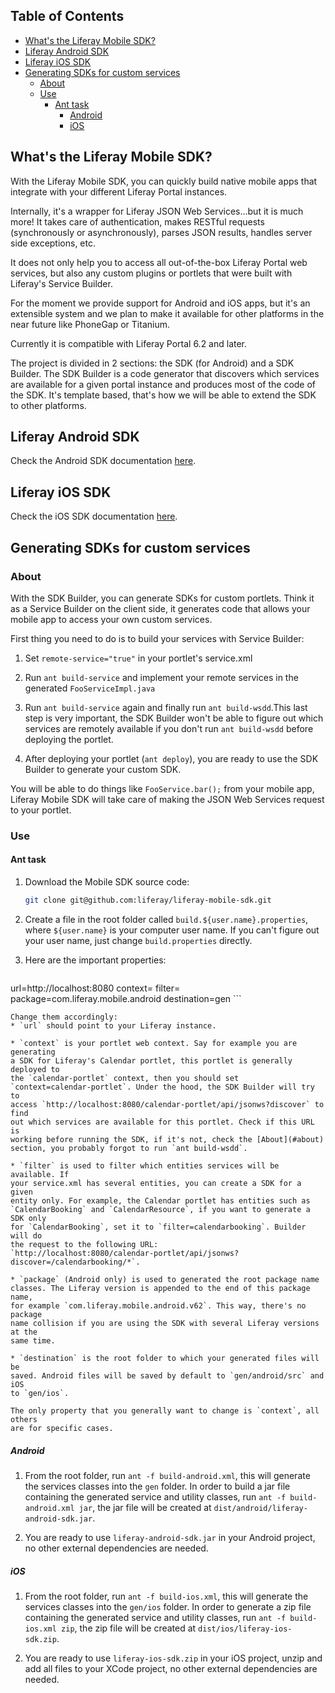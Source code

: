 ## Table of Contents

* [What's the Liferay Mobile SDK?](#whats-the-liferay-mobile-sdk)
* [Liferay Android SDK](android/README.md)
* [Liferay iOS SDK](ios/README.md)
* [Generating SDKs for custom services](#generating-sdks-for-custom-services)
	* [About](#about)
	* [Use](#use)
		* [Ant task](#ant-task)
			* [Android](#android)
			* [iOS](#ios)


## What's the Liferay Mobile SDK?

With the Liferay Mobile SDK, you can quickly build native mobile apps that
integrate with your different Liferay Portal instances.

Internally, it's a wrapper for Liferay JSON Web Services...but it is much more!
It takes care of authentication, makes RESTful requests (synchronously or
asynchronously), parses JSON results, handles server side exceptions, etc.

It does not only help you to access all out-of-the-box Liferay Portal web
services, but also any custom plugins or portlets that were built with Liferay's
Service Builder.

For the moment we provide support for Android and iOS apps, but it's an
extensible system and we plan to make it available for other platforms in the
near future like PhoneGap or Titanium.

Currently it is compatible with Liferay Portal 6.2 and later. 

The project is divided in 2 sections: the SDK (for Android) and a SDK Builder.
The SDK Builder is a code generator that discovers which services are available
for a given portal instance and produces most of the code of the SDK. It's
template based, that's how we will be able to extend the SDK to other platforms.

## Liferay Android SDK

Check the Android SDK documentation [here](android/README.md).

## Liferay iOS SDK

Check the iOS SDK documentation [here](ios/README.md).

## Generating SDKs for custom services

### About

With the SDK Builder, you can generate SDKs for custom portlets. Think it as a
Service Builder on the client side, it generates code that allows your mobile
app to access your own custom services.

First thing you need to do is to build your services with Service Builder:

1. Set `remote-service="true"` in your portlet's service.xml

2. Run `ant build-service` and implement your remote services in the generated
`FooServiceImpl.java` 

3. Run `ant build-service` again and finally run `ant build-wsdd`.This last step
is very important, the SDK Builder won't be able to figure out which services
are remotely available if you don't run `ant build-wsdd` before deploying the
portlet.

4. After deploying your portlet (`ant deploy`), you are ready to use the SDK
Builder to generate your custom SDK.

You will be able to do things like `FooService.bar();` from your mobile app,
Liferay Mobile SDK will take care of making the JSON Web Services request to
your portlet.

### Use

#### Ant task

1. Download the Mobile SDK source code:

	```sh
	git clone git@github.com:liferay/liferay-mobile-sdk.git
	```

2. Create a file in the root folder called `build.${user.name}.properties`,
where `${user.name}` is your computer user name. If you can't figure out your
user name, just change `build.properties` directly.

3. Here are the important properties:

	```
url=http://localhost:8080
context=
filter=
package=com.liferay.mobile.android
destination=gen
	```

	Change them accordingly:
	* `url` should point to your Liferay instance.

	* `context` is your portlet web context. Say for example you are generating
	a SDK for Liferay's Calendar portlet, this portlet is generally deployed to
	the `calendar-portlet` context, then you should set
	`context=calendar-portlet`. Under the hood, the SDK Builder will try to
	access `http://localhost:8080/calendar-portlet/api/jsonws?discover` to find
	out which services are available for this portlet. Check if this URL is
	working before running the SDK, if it's not, check the [About](#about)
	section, you probably forgot to run `ant build-wsdd`.

	* `filter` is used to filter which entities services will be available. If
	your service.xml has several entities, you can create a SDK for a given
	entity only. For example, the Calendar portlet has entities such as
	`CalendarBooking` and `CalendarResource`, if you want to generate a SDK only
	for `CalendarBooking`, set it to `filter=calendarbooking`. Builder will do
	the request to the following URL:
	`http://localhost:8080/calendar-portlet/api/jsonws?discover=/calendarbooking/*`.

	* `package` (Android only) is used to generated the root package name
	classes. The Liferay version is appended to the end of this package name,
	for example `com.liferay.mobile.android.v62`. This way, there's no package
	name collision if you are using the SDK with several Liferay versions at the
	same time.

	* `destination` is the root folder to which your generated files will be
	saved. Android files will be saved by default to `gen/android/src` and iOS
	to `gen/ios`.
	
	The only property that you generally want to change is `context`, all others
	are for specific cases.

##### Android

1. From the root folder, run `ant -f build-android.xml`, this will generate the
services classes into the `gen` folder. In order to build a jar file containing
the generated service and utility classes, run `ant -f build-android.xml jar`,
the jar file will be created at `dist/android/liferay-android-sdk.jar`.

2. You are ready to use `liferay-android-sdk.jar` in your Android project, no
other external dependencies are needed.

##### iOS

1. From the root folder, run `ant -f build-ios.xml`, this will generate the
services classes into the `gen/ios` folder. In order to generate a zip file
containing the generated service and utility classes, run `ant -f build-ios.xml
zip`, the zip file will be created at `dist/ios/liferay-ios-sdk.zip`.

2. You are ready to use `liferay-ios-sdk.zip` in your iOS project, unzip and add
all files to your XCode project, no other external dependencies are needed.
